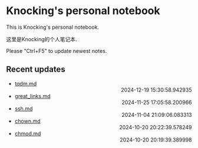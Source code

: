 
# Knocking's personal notebook

This is Knocking's personal notebook.

这里是Knocking的个人笔记本.

Please "Ctrl+F5" to update newest notes.

## Recent updates
- [tqdm.md](python/tqdm/) <div style="text-align: right">2024-12-19 15:30:58.942935</div>
- [great_links.md](ML/great_links/) <div style="text-align: right">2024-11-25 17:05:58.200966</div>
- [ssh.md](linux_and_ubuntu/ssh/) <div style="text-align: right">2024-11-04 21:09:06.083313</div>
- [chown.md](linux_and_ubuntu/chown/) <div style="text-align: right">2024-10-20 20:22:39.578249</div>
- [chmod.md](linux_and_ubuntu/chmod/) <div style="text-align: right">2024-10-20 20:19:39.389998</div>

